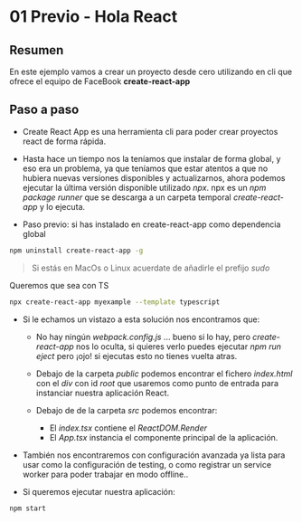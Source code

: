 # 01 Previo - Hola React

## Resumen

En este ejemplo vamos a crear un proyecto desde cero utilizando en cli que ofrece el equipo de FaceBook **create-react-app**

## Paso a paso

- Create React App es una herramienta cli para poder crear proyectos react de forma rápida.

- Hasta hace un tiempo nos la teníamos que instalar de forma global, y eso era un problema, ya que teníamos que estar
  atentos a que no hubiera nuevas versiones disponibles y actualizarnos, ahora podemos ejecutar la última versión
  disponible utilizado _npx_. npx es un _npm package runner_ que se descarga a un carpeta temporal _create-react-app_ y lo ejecuta.

- Paso previo: si has instalado en create-react-app como dependencia global

```bash
npm uninstall create-react-app -g
```

> Si estás en MacOs o Linux acuerdate de añadirle el prefijo _sudo_

Queremos que sea con TS

```bash
npx create-react-app myexample --template typescript
```

- Si le echamos un vistazo a esta solución nos encontramos que:

  - No hay ningún _webpack.config.js_ ... bueno si lo hay, pero _create-react-app_ nos lo oculta, si quieres
    verlo puedes ejecutar _npm run eject_ pero ¡ojo! si ejecutas esto no tienes vuelta atras.

  - Debajo de la carpeta _public_ podemos encontrar el fichero _index.html_ con el _div_ con id _root_
    que usaremos como punto de entrada para instanciar nuestra aplicación React.

  - Debajo de de la carpeta _src_ podemos encontrar:
    - El _index.tsx_ contiene el _ReactDOM.Render_
    - El _App.tsx_ instancia el componente principal de la aplicación.

- También nos encontraremos con configuración avanzada ya lista para usar como la configuración de testing, o como
  registrar un service worker para poder trabajar en modo offline..

- Si queremos ejecutar nuestra aplicación:

```bash
npm start
```
